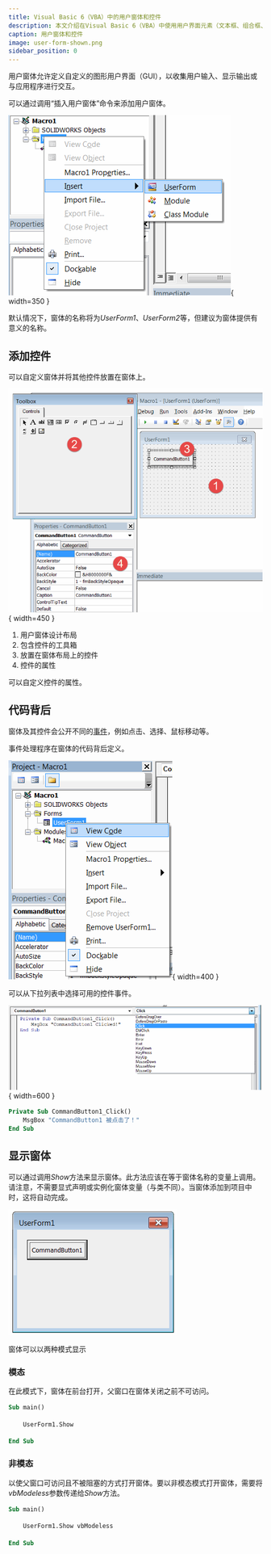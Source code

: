 ```yaml
---
title: Visual Basic 6（VBA）中的用户窗体和控件
description: 本文介绍在Visual Basic 6（VBA）中使用用户界面元素（文本框、组合框、列表等）和窗体的方法。
caption: 用户窗体和控件
image: user-form-shown.png
sidebar_position: 0
---
```

用户窗体允许定义自定义的图形用户界面（GUI），以收集用户输入、显示输出或与应用程序进行交互。

可以通过调用“插入用户窗体”命令来添加用户窗体。

![插入用户窗体](insert-user-form.png){ width=350 }

默认情况下，窗体的名称将为*UserForm1*、*UserForm2*等，但建议为窗体提供有意义的名称。

## 添加控件

可以自定义窗体并将其他控件放置在窗体上。

![用户窗体布局](user-form-layout.png){ width=450 }

1. 用户窗体设计布局
1. 包含控件的工具箱
1. 放置在窗体布局上的控件
1. 控件的属性

可以自定义控件的属性。

## 代码背后

窗体及其控件会公开不同的[事件](/docs/codestack/visual-basic/events/)，例如点击、选择、鼠标移动等。

事件处理程序在窗体的代码背后定义。

![用户窗体的查看代码命令](view-code-menu-command.png){ width=400 }

可以从下拉列表中选择可用的控件事件。

![控件事件](windows-form-code-behind.png){ width=600 }

~~~vb
Private Sub CommandButton1_Click()
    MsgBox "CommandButton1 被点击了！"
End Sub
~~~

## 显示窗体

可以通过调用*Show*方法来显示窗体。此方法应该在等于窗体名称的变量上调用。请注意，不需要显式声明或实例化窗体变量（与类不同）。当窗体添加到项目中时，这将自动完成。

![用户窗体](user-form-shown.png)

窗体可以以两种模式显示

### 模态

在此模式下，窗体在前台打开，父窗口在窗体关闭之前不可访问。

~~~vb
Sub main()

    UserForm1.Show

End Sub
~~~

### 非模态

以使父窗口可访问且不被阻塞的方式打开窗体。要以非模态模式打开窗体，需要将*vbModeless*参数传递给*Show*方法。

~~~vb
Sub main()

    UserForm1.Show vbModeless

End Sub
~~~